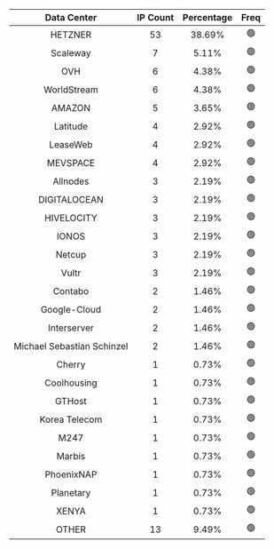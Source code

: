 | Data Center | IP Count | Percentage | Freq |
|:------------:|:--------:|:-----------:|:-----:|
| HETZNER | 53 | 38.69% | 🟢 |
| Scaleway | 7 | 5.11% | 🟢 |
| OVH | 6 | 4.38% | 🟢 |
| WorldStream | 6 | 4.38% | 🟢 |
| AMAZON | 5 | 3.65% | 🟢 |
| Latitude | 4 | 2.92% | 🟢 |
| LeaseWeb | 4 | 2.92% | 🟢 |
| MEVSPACE | 4 | 2.92% | 🟢 |
| Allnodes | 3 | 2.19% | 🟢 |
| DIGITALOCEAN | 3 | 2.19% | 🟢 |
| HIVELOCITY | 3 | 2.19% | 🟢 |
| IONOS | 3 | 2.19% | 🟢 |
| Netcup | 3 | 2.19% | 🟢 |
| Vultr | 3 | 2.19% | 🟢 |
| Contabo | 2 | 1.46% | 🟢 |
| Google-Cloud | 2 | 1.46% | 🟢 |
| Interserver | 2 | 1.46% | 🟢 |
| Michael Sebastian Schinzel | 2 | 1.46% | 🟢 |
| Cherry | 1 | 0.73% | 🟢 |
| Coolhousing | 1 | 0.73% | 🟢 |
| GTHost | 1 | 0.73% | 🟢 |
| Korea Telecom | 1 | 0.73% | 🟢 |
| M247 | 1 | 0.73% | 🟢 |
| Marbis | 1 | 0.73% | 🟢 |
| PhoenixNAP | 1 | 0.73% | 🟢 |
| Planetary | 1 | 0.73% | 🟢 |
| XENYA | 1 | 0.73% | 🟢 |
| OTHER | 13 | 9.49% | 🟢 |